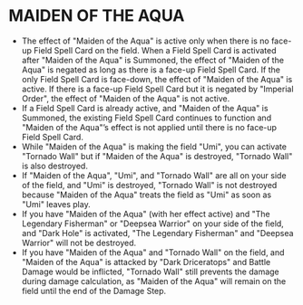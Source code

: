# MAIDEN OF THE AQUA

*   The effect of "Maiden of the Aqua" is active only when there is no face-up Field Spell Card on the field. When a Field Spell Card is activated after "Maiden of the Aqua" is Summoned, the effect of "Maiden of the Aqua" is negated as long as there is a face-up Field Spell Card. If the only Field Spell Card is face-down, the effect of "Maiden of the Aqua" is active. If there is a face-up Field Spell Card but it is negated by "Imperial Order", the effect of "Maiden of the Aqua" is not active.
*   If a Field Spell Card is already active, and "Maiden of the Aqua" is Summoned, the existing Field Spell Card continues to function and "Maiden of the Aqua"’s effect is not applied until there is no face-up Field Spell Card.
*   While "Maiden of the Aqua" is making the field "Umi", you can activate "Tornado Wall" but if "Maiden of the Aqua" is destroyed, "Tornado Wall" is also destroyed.
*   If "Maiden of the Aqua", "Umi", and "Tornado Wall" are all on your side of the field, and "Umi" is destroyed, "Tornado Wall" is not destroyed because "Maiden of the Aqua" treats the field as "Umi" as soon as "Umi" leaves play.
*   If you have "Maiden of the Aqua" (with her effect active) and "The Legendary Fisherman" or "Deepsea Warrior" on your side of the field, and "Dark Hole" is activated, "The Legendary Fisherman" and "Deepsea Warrior" will not be destroyed.
*   If you have "Maiden of the Aqua" and "Tornado Wall" on the field, and "Maiden of the Aqua" is attacked by "Dark Driceratops" and Battle Damage would be inflicted, "Tornado Wall" still prevents the damage during damage calculation, as "Maiden of the Aqua" will remain on the field until the end of the Damage Step.
